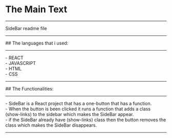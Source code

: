 # The Main Text 
<hr>
SideBar readme file
<hr>
## The languages that i used:
<hr>
- REACT <br>
- JAVASCRIPT <br>
- HTML <br>
- CSS <br>
<hr>
## The Functionalities:
<hr>
- SideBar is a React project that has a one-button that has a function.<br>
- When the button is been clicked it runs a function that adds a class (show-links) to the sidebar which makes the SideBar appear.<br>
- if the SideBar already have (show-links) class then the button removes the class which makes the SideBar disappears.<br>
<hr>
